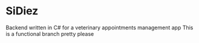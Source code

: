 # SiDiez
Backend written in C# for a veterinary appointments management app
This is a functional branch pretty please 
